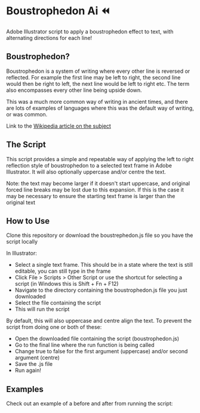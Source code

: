# Boustrophedon Ai ⏪
Adobe Illustrator script to apply a boustrophedon effect to text, with alternating directions for each line!

## Boustrophedon?
Boustrophedon is a system of writing where every other line is reversed or reflected. For example the first line may be left to right, the second line would then be right to left, the next line would be left to right etc. 
The term also encompasses every other line being upside down.

This was a much more common way of writing in ancient times, and there are lots of examples of languages where this was the default way of writing, or was common.

Link to the [Wikipedia article on the subject](https://en.wikipedia.org/wiki/Boustrophedon)

## The Script
This script provides a simple and repeatable way of applying the left to right reflection style of boustrophedon to a selected text frame in Adobe Illustrator.
It will also optionally uppercase and/or centre the text.

Note: the text may become larger if it doesn't start uppercase, and original forced line breaks may be lost due to this expansion. If this is the case it may be necessary to ensure the starting text frame is larger than the original text

## How to Use
Clone this repository or download the boustrephedon.js file so you have the script locally

In Illustrator:
- Select a single text frame. This should be in a state where the text is still editable, you can still type in the frame
- Click File > Scripts > Other Script or use the shortcut for selecting a script (in Windows this is Shift + Fn + F12)
- Navigate to the directory containing the boustrophedon.js file you just downloaded
- Select the file containing the script
- This will run the script

By default, this will also uppercase and centre align the text. 
To prevent the script from doing one or both of these:
- Open the downloaded file containing the script (boustrophedon.js)
- Go to the final line where the run function is being called
- Change true to false for the first argument (uppercase) and/or second argument (centre)
- Save the .js file
- Run again!

## Examples
Check out an example of a before and after from running the script: